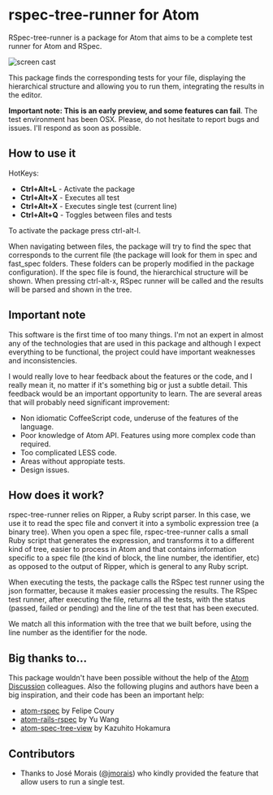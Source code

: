 # rspec-tree-runner for Atom

RSpec-tree-runner is a package for Atom that aims to be a complete test runner for Atom and RSpec.

![screen cast](http://jacobmendoza.github.io/rspec-tree-runner/demo.gif)

This package finds the corresponding tests for your file, displaying the hierarchical structure and allowing you to run them, integrating the results in the editor.

**Important note: This is an early preview, and some features can fail**. The test environment has been OSX. Please, do not hesitate to report bugs and issues. I'll respond as soon as possible.

## How to use it
HotKeys:
- __Ctrl+Alt+L__ - Activate the package
- __Ctrl+Alt+X__ - Executes all test
- __Ctrl+Alt+X__ - Executes single test (current line)
- __Ctrl+Alt+Q__ - Toggles between files and tests

To activate the package press ctrl-alt-l.

When navigating between files, the package will try to find the spec that corresponds to the current file (the package will look for them in spec and fast_spec folders. These folders can be properly modified in the package configuration). If the spec file is found, the hierarchical structure will be shown. When pressing ctrl-alt-x, RSpec runner will be called and the results will be parsed and shown in the tree.

## Important note
This software is the first time of too many things. I'm not an expert in almost any of the technologies that are used in this package and although I expect everything to be functional, the project could have important weaknesses and inconsistencies.

I would really love to hear feedback about the features or the code, and I really mean it, no matter if it's something big or just a subtle detail. This feedback would be an important opportunity to learn. The are several areas that will probably need significant improvement:

* Non idiomatic CoffeeScript code, underuse of the features of the language.
* Poor knowledge of Atom API. Features using more complex code than required.
* Too complicated LESS code.
* Areas without appropiate tests.
* Design issues.

## How does it work?

rspec-tree-runner relies on Ripper, a Ruby script parser. In this case, we use it to read the spec file and convert it into a symbolic expression tree (a binary tree). When you open a spec file, rspec-tree-runner calls a small Ruby script that generates the expression, and transforms it to a different kind of tree, easier to process in Atom and that contains information specific to a spec file (the kind of block, the line number, the identifier, etc) as opposed to the output of Ripper, which is general to any Ruby script.

When executing the tests, the package calls the RSpec test runner using the json formatter, because it makes easier processing the results. The RSpec test runner, after executing the file, returns all the tests, with the status (passed, failed or pending) and the line of the test that has been executed.

We match all this information with the tree that we built before, using the line number as the identifier for the node.

## Big thanks to…
This package wouldn't have been possible without the help of the [Atom Discussion](https://discuss.atom.io/) colleagues. Also the following plugins and authors have been a big inspiration, and their code has been an important help:

- [atom-rspec](https://github.com/fcoury/atom-rspec) by Felipe Coury
- [atom-rails-rspec](https://github.com/wangyuhere/atom-rails-rspec) by Yu Wang
- [atom-spec-tree-view](https://github.com/hokaccha/atom-spec-tree-view) by Kazuhito Hokamura

## Contributors

- Thanks to José Morais ([@jmorais](https://github.com/jmorais)) who kindly provided the feature that allow users to run a single test.
